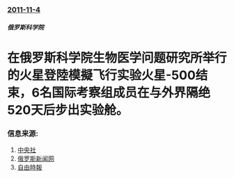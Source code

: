### [2011-11-4](/zh/news/2011/11/4/index.md)

##### 俄罗斯科学院
# 在俄罗斯科学院生物医学问题研究所举行的火星登陸模擬飞行实验火星-500结束，6名国际考察组成员在与外界隔绝520天后步出实验舱。




### 信息来源:

1. [中央社](https://web.archive.org/web/20111108003033/http://www2.cna.com.tw/ShowNews/Detail.aspx?pNewsID=201111040340&pType0=aIT&pTypeSel=0)
2. [俄罗斯新闻网](https://archive.is/20130424161744/http://www.rusnews.cn/eguoxinwen/eluosi_keji/20110815/43125711.html)
3. [自由時報](https://web.archive.org/web/20111105022107/http://libertytimes.com.tw/2011/new/nov/5/today-int1.htm)

